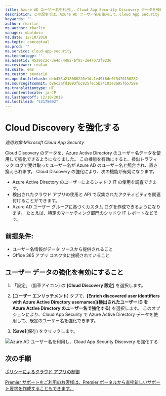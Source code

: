 ```yaml
---
title: Azure AD ユーザー名を利用し、Cloud App Security Discovery データを強化する
description: この記事では、Azure AD ユーザー名を使用して、Cloud App Security Discovery データを強化する方法について説明します。
keywords: ''
author: rkarlin
ms.author: rkarlin
manager: mbaldwin
ms.date: 12/10/2018
ms.topic: conceptual
ms.prod: ''
ms.service: cloud-app-security
ms.technology: ''
ms.assetid: 45295c2c-3e4d-4482-bf95-2e47072f9236
ms.reviewer: reutam
ms.suite: ems
ms.custom: seodec18
ms.openlocfilehash: deb458a218080220e1dc1e49f6de0f5470150282
ms.sourcegitcommit: b86c3afd1093fbc825fec5ba4103e3a95f65758e
ms.translationtype: HT
ms.contentlocale: ja-JP
ms.lasthandoff: 12/10/2018
ms.locfileid: "53175092"
---
```

# <a name="cloud-discovery-enrichment"></a>Cloud Discovery を強化する

*適用対象:Microsoft Cloud App Security*

Cloud Discovery のデータを、Azure Active Directory のユーザー名データを使用して強化できるようになりました。 この機能を有効にすると、検出トラフィック ログで受け取ったユーザー名が Azure AD のユーザー名と照合され、置き換えられます。 Cloud Discovery の強化により、次の機能が有効になります。
- Azure Active Directory のユーザーによるシャドウ IT の使用を調査できます。
- 検出されたクラウド アプリの使用と API で収集されたアクティビティを関連付けることができます。
- Azure AD ユーザー グループに基づくカスタム ログを作成できるようになります。 たとえば、特定のマーケティング部門のシャドウ IT レポートなどです。


## <a name="prerequisites"></a>前提条件:
- ユーザー名情報がデータ ソースから提供されること
- Office 365 アプリ コネクタに接続されていること

## <a name="enabling-user-data-enrichment"></a>ユーザー データの強化を有効にすること 
    
1. 「設定」 (歯車アイコン) の **[Cloud Discovery 設定]** を選択します。
     
2. **[ユーザー エンリッチメント]** タブで、**[Enrich discovered user identifiers with Azure Active Directory usernames]\(検出されたユーザー ID を Azure Active Directory のユーザー名で強化する\)** を選択します。 このオプションにより、Cloud App Security で Azure Active Directory データを使用して、既定のユーザー名を強化できます。

3. **[Save]**(保存) をクリックします。
 
![Azure AD ユーザー名を利用し、Cloud App Security Discovery を強化する](./media/discovery-enrichment.png)
  

  
      
## <a name="next-steps"></a>次の手順
  
[ポリシーによるクラウド アプリの制御](control-cloud-apps-with-policies.md)   

[Premier サポートをご利用のお客様は、Premier ポータルから直接新しいサポート要求を作成することもできます。](https://premier.microsoft.com/)  
    
      
  